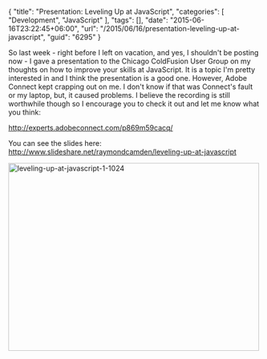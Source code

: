 {
	"title": "Presentation: Leveling Up at JavaScript",
	"categories": [
		"Development",
		"JavaScript"
	],
	"tags": [],
	"date": "2015-06-16T23:22:45+06:00",
	"url": "/2015/06/16/presentation-leveling-up-at-javascript",
	"guid": "6295"
}

So last week - right before I left on vacation, and yes, I shouldn't be posting now - I gave a presentation to the Chicago ColdFusion User Group on my thoughts on how to improve your skills at JavaScript. It is a topic I'm pretty interested in and I  think the presentation is a good one. However, Adobe Connect kept crapping out on me. I don't know if that was Connect's fault or my laptop, but, it caused problems. I believe the recording is still worthwhile though so I encourage you to check it out and let me know what you think:

<a href="http://experts.adobeconnect.com/p869m59cacq/">http://experts.adobeconnect.com/p869m59cacq/</a>

You can see the slides here: <a href="http://www.slideshare.net/raymondcamden/leveling-up-at-javascript">http://www.slideshare.net/raymondcamden/leveling-up-at-javascript</a>

<img src="https://static.raymondcamden.com/images/wp-content/uploads/2015/06/leveling-up-at-javascript-1-1024.jpg" alt="leveling-up-at-javascript-1-1024" width="500" height="375" class="aligncenter size-full wp-image-6296" />